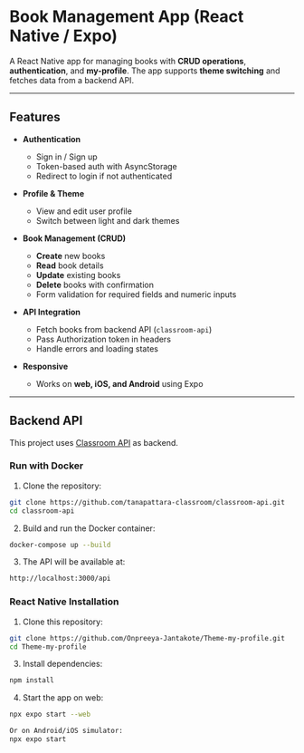 # Book Management App (React Native / Expo)

A React Native app for managing books with **CRUD operations**, **authentication**, and **my-profile**. The app supports **theme switching** and fetches data from a backend API.

---

## Features

- **Authentication**
  - Sign in / Sign up
  - Token-based auth with AsyncStorage
  - Redirect to login if not authenticated

- **Profile & Theme**
  - View and edit user profile
  - Switch between light and dark themes

- **Book Management (CRUD)**
  - **Create** new books
  - **Read** book details
  - **Update** existing books
  - **Delete** books with confirmation
  - Form validation for required fields and numeric inputs

- **API Integration**
  - Fetch books from backend API (`classroom-api`)
  - Pass Authorization token in headers
  - Handle errors and loading states

- **Responsive**
  - Works on **web, iOS, and Android** using Expo

---

## Backend API

This project uses [Classroom API](https://github.com/tanapattara-classroom/classroom-api) as backend.

### Run with Docker

1. Clone the repository:

```bash
git clone https://github.com/tanapattara-classroom/classroom-api.git
cd classroom-api
```

2. Build and run the Docker container:

```bash
docker-compose up --build
```

3. The API will be available at:

```bash
http://localhost:3000/api
```

### React Native Installation
1. Clone this repository:

```bash
git clone https://github.com/Onpreeya-Jantakote/Theme-my-profile.git
cd Theme-my-profile
```

3. Install dependencies:

```bash
npm install
```

4. Start the app on web:

```bash
npx expo start --web

Or on Android/iOS simulator:
npx expo start
```
